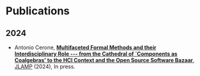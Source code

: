 # Publications

## 2024 ##
* Antonio Cerone, **[Multifaceted Formal Methods and their Interdisciplinary Role ---
from the Cathedral of `Components as Coalgebras'
to the HCI Context and the Open Source Software Bazaar](2023/JLAMP)**,
[JLAMP](https://www.sciencedirect.com/journal/journal-of-logical-and-algebraic-methods-in-programming)
(2024), In press.
  
